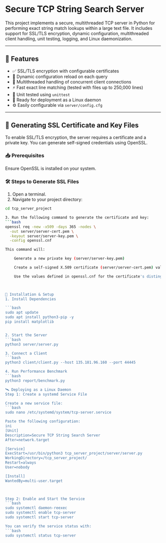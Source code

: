 # Secure TCP String Search Server

This project implements a secure, multithreaded TCP server in Python for performing exact string match lookups within a large text file. It includes support for SSL/TLS encryption, dynamic configuration, multithreaded client handling, unit testing, logging, and Linux daemonization.

---

## 🚀 Features

- ✅ SSL/TLS encryption with configurable certificates
- 🔄 Dynamic configuration reload on each query
- 🧵 Multithreaded handling of concurrent client connections
- ⚡ Fast exact line matching (tested with files up to 250,000 lines)
- 🧪 Unit tested using `unittest`
- 🐧 Ready for deployment as a Linux daemon
- ⚙️ Easily configurable via `server/config.cfg`

---

## 🔐 Generating SSL Certificate and Key Files

To enable SSL/TLS encryption, the server requires a certificate and a private key. You can generate self-signed credentials using OpenSSL.

### 📥 Prerequisites

Ensure OpenSSL is installed on your system.

### 🛠️ Steps to Generate SSL Files

1. Open a terminal.
2. Navigate to your project directory:

```bash
cd tcp_server_project

3. Run the following command to generate the certificate and key:
```bash
openssl req -new -x509 -days 365 -nodes \
  -out server/server-cert.pem \
  -keyout server/server-key.pem \
  -config openssl.cnf

This command will:

    Generate a new private key (server/server-key.pem)

    Create a self-signed X.509 certificate (server/server-cert.pem) valid for 365 days

    Use the values defined in openssl.cnf for the certificate's distinguished name and extensions


    
🧰 Installation & Setup
1. Install Dependencies

```bash
sudo apt update
sudo apt install python3-pip -y
pip install matplotlib


2. Start the Server
```bash
python3 server/server.py

3. Connect a Client
```bash
python3 client/client.py --host 135.181.96.160 --port 44445

4. Run Performance Benchmark
```bash
python3 report/benchmark.py

🛰️ Deploying as a Linux Daemon
Step 1: Create a systemd Service File

Create a new service file:
```bash
sudo nano /etc/systemd/system/tcp-server.service

Paste the following configuration:
ini
[Unit]
Description=Secure TCP String Search Server
After=network.target

[Service]
ExecStart=/usr/bin/python3 tcp_server_project/server/server.py
WorkingDirectory=/tcp_server_project/
Restart=always
User=nobody

[Install]
WantedBy=multi-user.target

    

Step 2: Enable and Start the Service
```bash
sudo systemctl daemon-reexec
sudo systemctl enable tcp-server
sudo systemctl start tcp-server

You can verify the service status with:
```bash
sudo systemctl status tcp-server